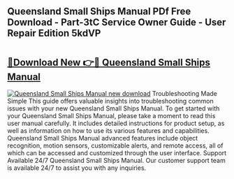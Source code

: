 ## Queensland Small Ships Manual PDf Free Download - Part-3tC Service Owner Guide - User Repair Edition 5kdVP

# <h2><a href="http://bc57672.oget.top/?id=Queensland+Small+Ships+Manual">🔗Download New 👉🔴 Queensland Small Ships Manual</a></h2>

[![Queensland Small Ships Manual new download](https://i.imgur.com/5g1atiW.png)](http://bc57672.oget.top/?id=Queensland+Small+Ships+Manual)
Troubleshooting Made Simple This guide offers valuable insights into troubleshooting common issues with your new Queensland Small Ships Manual. To get started with your Queensland Small Ships Manual, please take a moment to read this user manual carefully. It includes detailed instructions for product setup, as well as information on how to use its various features and capabilities. Queensland Small Ships Manual advanced features include object recognition, motion sensors, customizable alerts, and remote access, all of which can be accessed and customized through the user interface. Support Available 24/7 Queensland Small Ships Manual. Our customer support team is available 24/7 to assist you with any inquiries.
